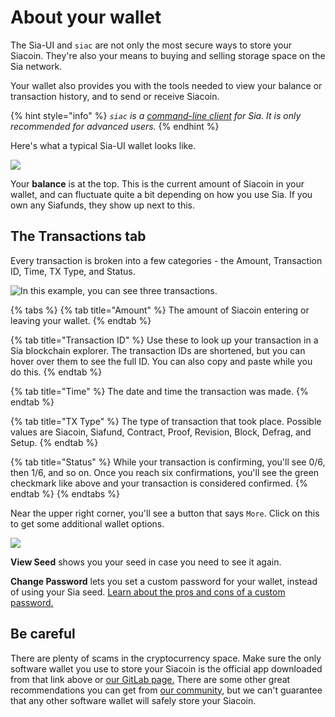 # About your wallet

The Sia-UI and `siac` are not only the most secure ways to store your Siacoin. They're also your means to buying and selling storage space on the Sia network.

Your wallet also provides you with the tools needed to view your balance or transaction history, and to send or receive Siacoin.

{% hint style="info" %}
_`siac` is a_ [_command-line client_](../hosting/host-setup/monitoring/cli/siac.md) _for Sia. It is only recommended for advanced users._
{% endhint %}

Here's what a typical Sia-UI wallet looks like.

![](../.gitbook/assets/send-1.png)

Your **balance** is at the top. This is the current amount of Siacoin in your wallet, and can fluctuate quite a bit depending on how you use Sia. If you own any Siafunds, they show up next to this.

## The Transactions tab

Every transaction is broken into a few categories - the Amount, Transaction ID, Time, TX Type, and Status.

![In this example, you can see three transactions.](../.gitbook/assets/wallet-1.png)

{% tabs %}
{% tab title="Amount" %}
The amount of Siacoin entering or leaving your wallet.
{% endtab %}

{% tab title="Transaction ID" %}
Use these to look up your transaction in a Sia blockchain explorer. The transaction IDs are shortened, but you can hover over them to see the full ID. You can also copy and paste while you do this.
{% endtab %}

{% tab title="Time" %}
The date and time the transaction was made.
{% endtab %}

{% tab title="TX Type" %}
The type of transaction that took place. Possible values are Siacoin, Siafund, Contract, Proof, Revision, Block, Defrag, and Setup.
{% endtab %}

{% tab title="Status" %}
While your transaction is confirming, you'll see 0/6, then 1/6, and so on. Once you reach six confirmations, you'll see the green checkmark like above and your transaction is considered confirmed.
{% endtab %}
{% endtabs %}

Near the upper right corner, you'll see a button that says `More`. Click on this to get some additional wallet options.

![](<../.gitbook/assets/wallet-2 (2) (3) (1).png>)

**View Seed** shows you your seed in case you need to see it again.

**Change Password** lets you set a custom password for your wallet, instead of using your Sia seed. [Learn about the pros and cons of a custom password.](wallet-setup/sia-ui/how-do-i-change-my-sia-wallet-password.md)

## Be careful

There are plenty of scams in the cryptocurrency space. Make sure the only software wallet you use to store your Siacoin is the official app downloaded from that link above or [our GitLab page.](https://gitlab.com/NebulousLabs/Sia-UI/tags) There are some other great recommendations you can get from [our community](https://discord.gg/sia), but we can't guarantee that any other software wallet will safely store your Siacoin.
